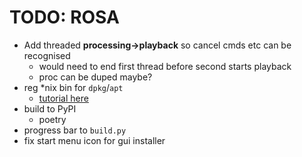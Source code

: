 # TODO: ROSA

- Add threaded **processing->playback** so cancel cmds etc can be recognised
  - would need to end first thread before second starts playback
  - proc can be duped maybe?
- reg *nix bin for `dpkg`/`apt`
  - [tutorial here](https://earthly.dev/blog/creating-and-hosting-your-own-deb-packages-and-apt-repo/)
- build to PyPI
  - poetry
- progress bar to `build.py`
- fix start menu icon for gui installer
